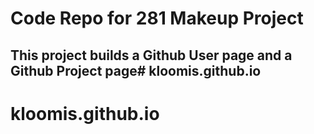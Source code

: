# Code Repo for 281 Makeup Project
## This project builds a Github User page and a Github Project page# kloomis.github.io
# kloomis.github.io
